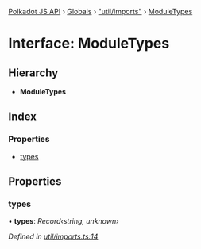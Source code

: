 [Polkadot JS API](../README.md) › [Globals](../globals.md) › ["util/imports"](../modules/_util_imports_.md) › [ModuleTypes](_util_imports_.moduletypes.md)

# Interface: ModuleTypes

## Hierarchy

* **ModuleTypes**

## Index

### Properties

* [types](_util_imports_.moduletypes.md#types)

## Properties

###  types

• **types**: *Record‹string, unknown›*

*Defined in [util/imports.ts:14](https://github.com/polkadot-js/api/blob/47fc4a2b3c/packages/typegen/src/util/imports.ts#L14)*
